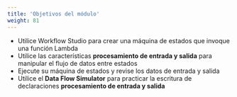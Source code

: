 ```yaml
---
title: 'Objetivos del módulo'
weight: 81
---
```


- Utilice Workflow Studio para crear una máquina de estados que invoque una función Lambda 
- Utilice las características **procesamiento de entrada y salida** para manipular el flujo de datos entre estados
- Ejecute su máquina de estados y revise los datos de entrada y salida
- Utilice el **Data Flow Simulator** para practicar la escritura de declaraciones **procesamiento de entrada y salida**